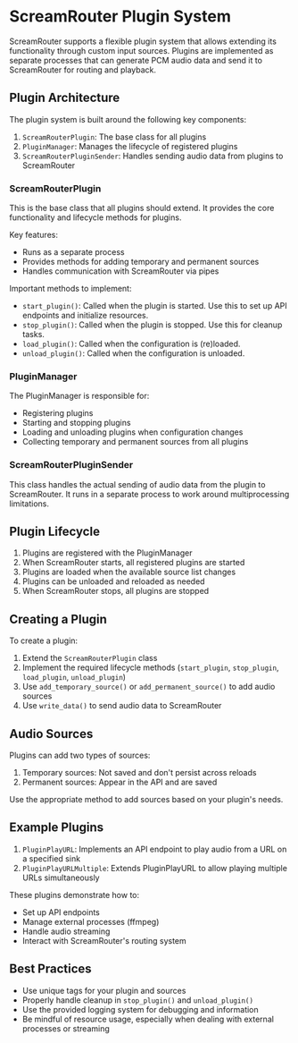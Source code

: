 # ScreamRouter Plugin System

ScreamRouter supports a flexible plugin system that allows extending its functionality through custom input sources. Plugins are implemented as separate processes that can generate PCM audio data and send it to ScreamRouter for routing and playback.

## Plugin Architecture

The plugin system is built around the following key components:

1. `ScreamRouterPlugin`: The base class for all plugins
2. `PluginManager`: Manages the lifecycle of registered plugins
3. `ScreamRouterPluginSender`: Handles sending audio data from plugins to ScreamRouter

### ScreamRouterPlugin

This is the base class that all plugins should extend. It provides the core functionality and lifecycle methods for plugins.

Key features:
- Runs as a separate process
- Provides methods for adding temporary and permanent sources
- Handles communication with ScreamRouter via pipes

Important methods to implement:
- `start_plugin()`: Called when the plugin is started. Use this to set up API endpoints and initialize resources.
- `stop_plugin()`: Called when the plugin is stopped. Use this for cleanup tasks.
- `load_plugin()`: Called when the configuration is (re)loaded.
- `unload_plugin()`: Called when the configuration is unloaded.

### PluginManager

The PluginManager is responsible for:
- Registering plugins
- Starting and stopping plugins
- Loading and unloading plugins when configuration changes
- Collecting temporary and permanent sources from all plugins

### ScreamRouterPluginSender

This class handles the actual sending of audio data from the plugin to ScreamRouter. It runs in a separate process to work around multiprocessing limitations.

## Plugin Lifecycle

1. Plugins are registered with the PluginManager
2. When ScreamRouter starts, all registered plugins are started
3. Plugins are loaded when the available source list changes
4. Plugins can be unloaded and reloaded as needed
5. When ScreamRouter stops, all plugins are stopped

## Creating a Plugin

To create a plugin:

1. Extend the `ScreamRouterPlugin` class
2. Implement the required lifecycle methods (`start_plugin`, `stop_plugin`, `load_plugin`, `unload_plugin`)
3. Use `add_temporary_source()` or `add_permanent_source()` to add audio sources
4. Use `write_data()` to send audio data to ScreamRouter

## Audio Sources

Plugins can add two types of sources:

1. Temporary sources: Not saved and don't persist across reloads
2. Permanent sources: Appear in the API and are saved

Use the appropriate method to add sources based on your plugin's needs.

## Example Plugins

1. `PluginPlayURL`: Implements an API endpoint to play audio from a URL on a specified sink
2. `PluginPlayURLMultiple`: Extends PluginPlayURL to allow playing multiple URLs simultaneously

These plugins demonstrate how to:
- Set up API endpoints
- Manage external processes (ffmpeg)
- Handle audio streaming
- Interact with ScreamRouter's routing system

## Best Practices

- Use unique tags for your plugin and sources
- Properly handle cleanup in `stop_plugin()` and `unload_plugin()`
- Use the provided logging system for debugging and information
- Be mindful of resource usage, especially when dealing with external processes or streaming
